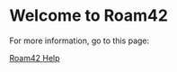 # Welcome to Roam42

For more information, go to this page:

[Roam42 Help](https://roamresearch.com/#/app/roamhacker/page/jI-X_cwaf)
